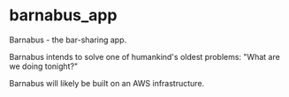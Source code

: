 # barnabus_app

Barnabus - the bar-sharing app.

Barnabus intends to solve one of humankind's oldest problems: "What are we doing tonight?" 

Barnabus will likely be built on an AWS infrastructure. 
